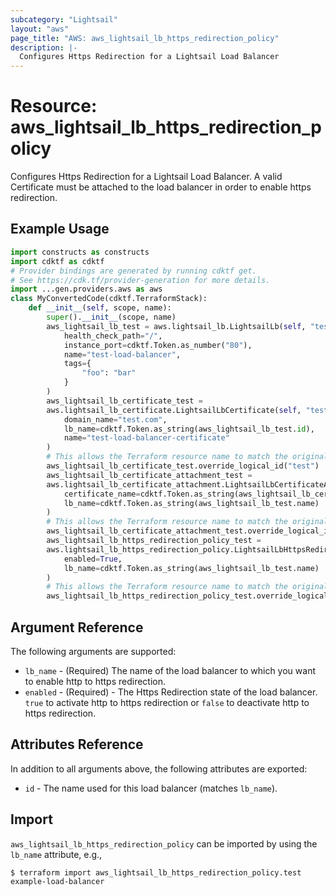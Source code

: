 ```yaml
---
subcategory: "Lightsail"
layout: "aws"
page_title: "AWS: aws_lightsail_lb_https_redirection_policy"
description: |-
  Configures Https Redirection for a Lightsail Load Balancer
---
```


# Resource: aws_lightsail_lb_https_redirection_policy

Configures Https Redirection for a Lightsail Load Balancer. A valid Certificate must be attached to the load balancer in order to enable https redirection.

## Example Usage

```python
import constructs as constructs
import cdktf as cdktf
# Provider bindings are generated by running cdktf get.
# See https://cdk.tf/provider-generation for more details.
import ...gen.providers.aws as aws
class MyConvertedCode(cdktf.TerraformStack):
    def __init__(self, scope, name):
        super().__init__(scope, name)
        aws_lightsail_lb_test = aws.lightsail_lb.LightsailLb(self, "test",
            health_check_path="/",
            instance_port=cdktf.Token.as_number("80"),
            name="test-load-balancer",
            tags={
                "foo": "bar"
            }
        )
        aws_lightsail_lb_certificate_test =
        aws.lightsail_lb_certificate.LightsailLbCertificate(self, "test_1",
            domain_name="test.com",
            lb_name=cdktf.Token.as_string(aws_lightsail_lb_test.id),
            name="test-load-balancer-certificate"
        )
        # This allows the Terraform resource name to match the original name. You can remove the call if you don't need them to match.
        aws_lightsail_lb_certificate_test.override_logical_id("test")
        aws_lightsail_lb_certificate_attachment_test =
        aws.lightsail_lb_certificate_attachment.LightsailLbCertificateAttachment(self, "test_2",
            certificate_name=cdktf.Token.as_string(aws_lightsail_lb_certificate_test.name),
            lb_name=cdktf.Token.as_string(aws_lightsail_lb_test.name)
        )
        # This allows the Terraform resource name to match the original name. You can remove the call if you don't need them to match.
        aws_lightsail_lb_certificate_attachment_test.override_logical_id("test")
        aws_lightsail_lb_https_redirection_policy_test =
        aws.lightsail_lb_https_redirection_policy.LightsailLbHttpsRedirectionPolicy(self, "test_3",
            enabled=True,
            lb_name=cdktf.Token.as_string(aws_lightsail_lb_test.name)
        )
        # This allows the Terraform resource name to match the original name. You can remove the call if you don't need them to match.
        aws_lightsail_lb_https_redirection_policy_test.override_logical_id("test")
```

## Argument Reference

The following arguments are supported:

* `lb_name` - (Required) The name of the load balancer to which you want to enable http to https redirection.
* `enabled` - (Required) - The Https Redirection state of the load balancer. `true` to activate http to https redirection or `false` to deactivate http to https redirection.

## Attributes Reference

In addition to all arguments above, the following attributes are exported:

* `id` - The name used for this load balancer (matches `lb_name`).

## Import

`aws_lightsail_lb_https_redirection_policy` can be imported by using the `lb_name` attribute, e.g.,

```
$ terraform import aws_lightsail_lb_https_redirection_policy.test example-load-balancer
```

<!-- cache-key: cdktf-0.17.0-pre.15 input-d685dad2b0fd474929735b4689d19c67f73ca29367e55238716717dafe628410 -->